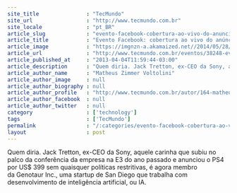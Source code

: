 ```yaml
---
site_title               : "TecMundo"
site_url                 : "http://www.tecmundo.com.br"
site_locale              : "pt_BR"
article_slug             : "evento-facebook-cobertura-ao-vivo-do-anuncio-do-facebook-home-para-android"
article_title            : "Evento Facebook: cobertura ao vivo do anúncio do Facebook Home para Android"
article_image            : "https://imgnzn-a.akamaized.net//2014/05/28/28162848193533-t1200x480.jpg"
article_url              : "http://www.tecmundo.com.br/eventos/38248-evento-facebook-cobertura-ao-vivo-do-anuncio-do-facebook-home-para-android.htm"
article_published_at     : "2013-04-04T11:59:44-03:00"
article_description      : "Quem diria. Jack Tretton, ex-CEO da Sony, aquele carinha que subiu no palco da conferência da empresa na E3 do ano passado e anunciou o PS4 por US$ 399 sem quaisquer políticas restritivas, é agora membro da Genotaur Inc., uma startup de San Diego que trabalha com desenvolvimento de inteligência artificial, ou IA."
article_author_name      : "Matheus Zimmer Voltolini"
article_author_image     : null
article_author_biography : null
article_author_profile   : "http://www.tecmundo.com.br/autor/164-matheus-zimmer-voltolini/"
article_author_facebook  : null
article_author_twitter   : null
category                 : ['technology']
tags                     : ['TecMundo']
permalink                : "/:categories/evento-facebook-cobertura-ao-vivo-do-anuncio-do-facebook-home-para-android/"
layout                   : post
---
```


Quem diria. Jack Tretton, ex-CEO da Sony, aquele carinha que subiu no palco da conferência da empresa na E3 do ano passado e anunciou o PS4 por US$ 399 sem quaisquer políticas restritivas, é agora membro da Genotaur Inc., uma startup de San Diego que trabalha com desenvolvimento de inteligência artificial, ou IA.
